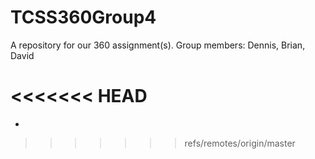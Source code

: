 # TCSS360Group4
A repository for our 360 assignment(s). Group members: Dennis, Brian, David

<<<<<<< HEAD
=======

-
>>>>>>> refs/remotes/origin/master
